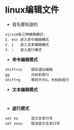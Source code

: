 # linux编辑文件
- 首先要知道的  
```
vi/vim有三种编辑模式:
1. esc 进入命令编辑模式 
2. i   进入文本编辑模式
3. :   进入底行模式

```

- <b>命令编辑模式</b>
```
shift+zz    保存退出编辑
gg          光标到首行
shift+g     等同于大G，光标到尾行

```

- <b>文本编辑模式</b>
```


```

- <b>底行模式</b>
```
set nu      显示文本行号
set nonu    取消显示文本行号

```
















